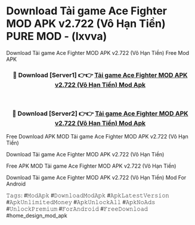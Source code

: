 # Download Tải game Ace Fighter MOD APK v2.722 (Vô Hạn Tiền) PURE MOD - (lxvva)
Download Tải game Ace Fighter MOD APK v2.722 (Vô Hạn Tiền) Free Mod APK

<div align="center">
<h3>🔴 Download [Server1] 👉👉 <a href="https://apk-comot.site?title=Tải_game_Ace_Fighter_MOD_APK_v2.722_(Vô_Hạn_Tiền)">Tải game Ace Fighter MOD APK v2.722 (Vô Hạn Tiền) Mod Apk</a></h3><br>

<h3>🔴 Download [Server2] 👉👉 <a href="https://apk-comot.site?title=Tải_game_Ace_Fighter_MOD_APK_v2.722_(Vô_Hạn_Tiền)">Tải game Ace Fighter MOD APK v2.722 (Vô Hạn Tiền) Mod Apk</a></h3>
</div>


Free Download APK MOD Tải game Ace Fighter MOD APK v2.722 (Vô Hạn Tiền)

Download Tải game Ace Fighter MOD APK v2.722 (Vô Hạn Tiền) 

Free APK MOD Tải game Ace Fighter MOD APK v2.722 (Vô Hạn Tiền) 

Download Tải game Ace Fighter MOD APK v2.722 (Vô Hạn Tiền) Mod For Android

𝚃𝚊𝚐𝚜: #𝙼𝚘𝚍𝙰𝚙𝚔 #𝙳𝚘𝚠𝚗𝚕𝚘𝚊𝚍𝙼𝚘𝚍𝙰𝚙𝚔 #𝙰𝚙𝚔𝙻𝚊𝚝𝚎𝚜𝚝𝚅𝚎𝚛𝚜𝚒𝚘𝚗 #𝙰𝚙𝚔𝚄𝚗𝚕𝚒𝚖𝚒𝚝𝚎𝚍𝙼𝚘𝚗𝚎𝚢 #𝙰𝚙𝚔𝚄𝚗𝚕𝚘𝚌𝚔𝙰𝚕𝚕 #𝙰𝚙𝚔𝙽𝚘𝙰𝚍𝚜 #𝚄𝚗𝚕𝚘𝚌𝚔𝙿𝚛𝚎𝚖𝚒𝚞𝚖 #𝙵𝚘𝚛𝙰𝚗𝚍𝚛𝚘𝚒𝚍 #𝙵𝚛𝚎𝚎𝙳𝚘𝚠𝚗𝚕𝚘𝚊𝚍 #home_design_mod_apk